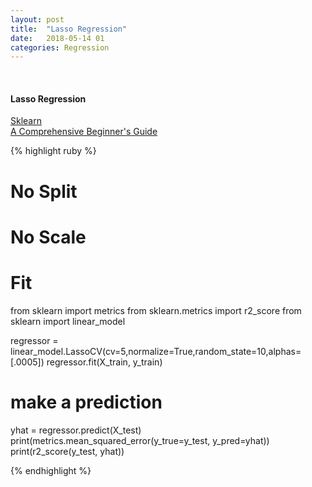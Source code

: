```yaml
---
layout: post
title:  "Lasso Regression"
date:   2018-05-14 01
categories: Regression
---
```

<br />
<h4>Lasso Regression</h4>
<a href="http://scikit-learn.org/stable/modules/generated/sklearn.linear_model.Lasso.html">
Sklearn
</a>
<br />
<a href="https://www.analyticsvidhya.com/blog/2017/06/a-comprehensive-guide-for-linear-ridge-and-lasso-regression/">
A Comprehensive Beginner's Guide
</a>

{% highlight ruby %}

# No Split
# No Scale

# Fit
from sklearn import metrics
from sklearn.metrics import r2_score
from sklearn import linear_model

regressor = linear_model.LassoCV(cv=5,normalize=True,random_state=10,alphas=[.0005])
regressor.fit(X_train, y_train)

# make a prediction
yhat = regressor.predict(X_test)
print(metrics.mean_squared_error(y_true=y_test, y_pred=yhat))
print(r2_score(y_test, yhat))

{% endhighlight %}
